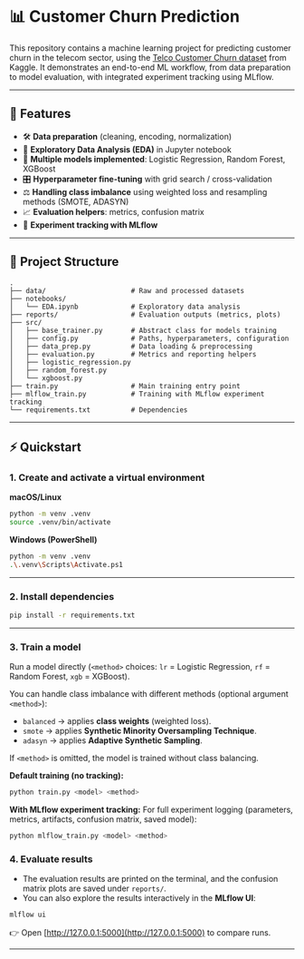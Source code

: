 # 📊 Customer Churn Prediction

This repository contains a machine learning project for predicting customer churn in the telecom sector, using the [Telco Customer Churn dataset](https://www.kaggle.com/datasets/blastchar/telco-customer-churn) from Kaggle.
It demonstrates an end-to-end ML workflow, from data preparation to model evaluation, with integrated experiment tracking using MLflow.



---

## 🚀 Features

* 🛠 **Data preparation** (cleaning, encoding, normalization)
* 📓 **Exploratory Data Analysis (EDA)** in Jupyter notebook
* 🤖 **Multiple models implemented**: Logistic Regression, Random Forest, XGBoost
* 🎛 **Hyperparameter fine-tuning** with grid search / cross-validation
* ⚖️ **Handling class imbalance** using weighted loss and resampling methods (SMOTE, ADASYN)
* 📈 **Evaluation helpers**: metrics, confusion matrix
* 🔬 **Experiment tracking with MLflow**

---

## 📂 Project Structure

```
.
├── data/                     # Raw and processed datasets
├── notebooks/
│   └── EDA.ipynb             # Exploratory data analysis
├── reports/                  # Evaluation outputs (metrics, plots)
├── src/
│   ├── base_trainer.py       # Abstract class for models training
│   ├── config.py             # Paths, hyperparameters, configuration
│   ├── data_prep.py          # Data loading & preprocessing
│   ├── evaluation.py         # Metrics and reporting helpers
│   ├── logistic_regression.py
│   ├── random_forest.py
│   └── xgboost.py
├── train.py                  # Main training entry point
├── mlflow_train.py           # Training with MLflow experiment tracking
└── requirements.txt          # Dependencies
```

---

## ⚡ Quickstart

### 1. Create and activate a virtual environment

**macOS/Linux**

```bash
python -m venv .venv
source .venv/bin/activate
```

**Windows (PowerShell)**

```bash
python -m venv .venv
.\.venv\Scripts\Activate.ps1
```

---

### 2. Install dependencies

```bash
pip install -r requirements.txt
```

---

### 3. Train a model
Run a model directly (`<method>` choices: `lr` = Logistic Regression, `rf` = Random Forest, `xgb` = XGBoost).

You can handle class imbalance with different methods (optional argument `<method>`):  
- `balanced` → applies **class weights** (weighted loss).  
- `smote` → applies **Synthetic Minority Oversampling Technique**.  
- `adasyn` → applies **Adaptive Synthetic Sampling**.  

If `<method>` is omitted, the model is trained without class balancing.

**Default training (no tracking):**
```bash
python train.py <model> <method>
```

**With MLflow experiment tracking:**
For full experiment logging (parameters, metrics, artifacts, confusion matrix, saved model):

```bash
python mlflow_train.py <model> <method>
```

### 4. Evaluate results

* The evaluation results are printed on the terminal, and the confusion matrix plots are saved under `reports/`.
* You can also explore the results interactively in the **MLflow UI**:

```bash
mlflow ui
```

👉 Open [http://127.0.0.1:5000](http://127.0.0.1:5000) to compare runs.

---
